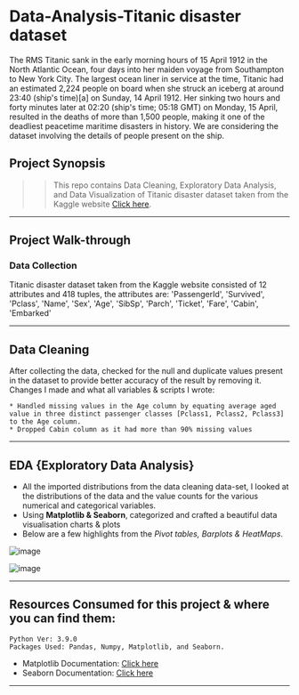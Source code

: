 # Data-Analysis-Titanic disaster dataset


The RMS Titanic sank in the early morning hours of 15 April 1912 in the North Atlantic Ocean, four days into her maiden voyage from Southampton to New York City. The largest ocean liner in service at the time, Titanic had an estimated 2,224 people on board when she struck an iceberg at around 23:40 (ship's time)[a] on Sunday, 14 April 1912. Her sinking two hours and forty minutes later at 02:20 (ship's time; 05:18 GMT) on Monday, 15 April, resulted in the deaths of more than 1,500 people, making it one of the deadliest peacetime maritime disasters in history. We are considering the dataset involving the details of people present on the ship.

## Project Synopsis

>> This repo contains Data Cleaning, Exploratory Data Analysis, and Data Visualization of Titanic disaster dataset taken from the Kaggle website [Click here](https://www.kaggle.com/).

-------------------------------
## Project Walk-through

### Data Collection

Titanic disaster dataset taken from the Kaggle website consisted of 12 attributes and 418 tuples, the attributes are:
 'PassengerId',
 'Survived',
 'Pclass',
 'Name',
 'Sex',
 'Age',
 'SibSp',
 'Parch',
 'Ticket',
 'Fare',
 'Cabin',
 'Embarked'

------------------------------


## Data Cleaning

After collecting the data, checked for the null and duplicate values present in the dataset to provide better accuracy of the result by removing it. Changes I made and what all variables & scripts I wrote:

    * Handled missing values in the Age column by equating average aged value in three distinct passenger classes [Pclass1, Pclass2, Pclass3] to the Age column.
    * Dropped Cabin column as it had more than 90% missing values
-------------------------------
## EDA {Exploratory Data Analysis}

* All the imported distributions from the data cleaning data-set, I looked at the distributions of the data and the value counts for the various numerical and categorical variables.
* Using **Matplotlib & Seaborn**, categorized and crafted a beautiful data visualisation charts & plots
* Below are a few highlights from the *Pivot tables, Barplots & HeatMaps*.

![image](https://user-images.githubusercontent.com/98012611/155846912-390531bc-40ba-4a80-84c3-60e28638aef1.png)

![image](https://user-images.githubusercontent.com/98012611/155846928-145b3c8f-7a0e-4bdf-af8f-0b82b198d2f5.png)

-----------------


## Resources Consumed for this project & where you can find them:

    Python Ver: 3.9.0
    Packages Used: Pandas, Numpy, Matplotlib, and Seaborn.

* Matplotlib Documentation: [Click here](https://matplotlib.org/3.1.1/api/_as_gen/matplotlib.pyplot.boxplot.html?highlight=boxplot#matplotlib.pyplot.boxplot)
* Seaborn Documentation: [Click here](http://seaborn.pydata.org/examples/many_pairwise_correlations.html)

-----------------------------
